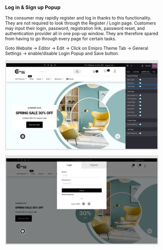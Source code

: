 
### Log in & Sign up Popup



The consumer may rapidly register and log in thanks to this functionality. They are not required to look through the Register / Login page. Customers may input their login, password, registration link, password reset, and authentication provider all in one pop-up window. They are therefore spared from having to go through every page for certain tasks.

Goto Website -> Editor ->  Edit -> Click on Emipro Theme Tab -> General Settings -> enable/disable Login Popup and Save button. 


![](./images/psup1.png)




![](./images/psup2.png)




